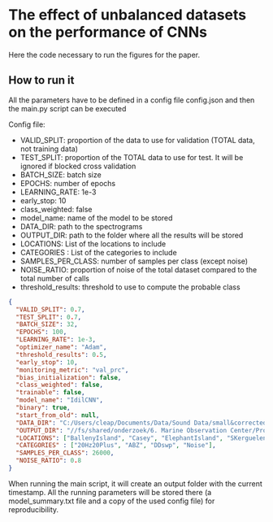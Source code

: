 # The effect of unbalanced datasets on the performance of CNNs

Here the code necessary to run the figures for the paper. 


## How to run it 
All the parameters have to be defined in a config file config.json and then the main.py script can be executed


Config file: 

* VALID_SPLIT: proportion of the data to use for validation (TOTAL data, not training data)
* TEST_SPLIT: proportion of the TOTAL data to use for test. It will be ignored if blocked cross validation
* BATCH_SIZE: batch size
* EPOCHS: number of epochs
* LEARNING_RATE: 1e-3
* early_stop: 10
* class_weighted: false
* model_name: name of the model to be stored
* DATA_DIR: path to the spectrograms
* OUTPUT_DIR: path to the folder where all the results will be stored
* LOCATIONS: List of the locations to include
* CATEGORIES : List of the categories to include
* SAMPLES_PER_CLASS: number of samples per class (except noise)
* NOISE_RATIO: proportion of noise of the total dataset compared to the total number of calls
* threshold_results: threshold to use to compute the probable class

```json 
{
  "VALID_SPLIT": 0.7,
  "TEST_SPLIT": 0.7,
  "BATCH_SIZE": 32,
  "EPOCHS": 100,
  "LEARNING_RATE": 1e-3,
  "optimizer_name": "Adam",
  "threshold_results": 0.5,
  "early_stop": 10,
  "monitoring_metric": "val_prc",
  "bias_initialization": false,
  "class_weighted": false,
  "trainable": false,
  "model_name": "IdilCNN",
  "binary": true,
  "start_from_old": null,
  "DATA_DIR": "C:/Users/cleap/Documents/Data/Sound Data/small&correctedDataset",
  "OUTPUT_DIR": "//fs/shared/onderzoek/6. Marine Observation Center/Projects/Side_Projects/Acoustics/CNN_vs_noise",
  "LOCATIONS": ["BallenyIsland", "Casey", "ElephantIsland", "SKerguelenPlateau", "Greenwich", "MaudRise"],
  "CATEGORIES" : ["20Hz20Plus", "ABZ", "DDswp", "Noise"],
  "SAMPLES_PER_CLASS": 26000,
  "NOISE_RATIO": 0.8
}
```

When running the main script, it will create an output folder with the current timestamp. 
All the running parameters will be stored there (a model_summary.txt file and a copy of the used config file) for 
reproducibility. 

